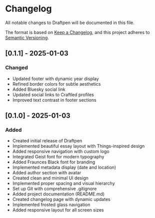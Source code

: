 # Changelog

All notable changes to Draftpen will be documented in this file.

The format is based on [Keep a Changelog](https://keepachangelog.com/en/1.1.0/),
and this project adheres to [Semantic Versioning](https://semver.org/spec/v2.0.0.html).

## [0.1.1] - 2025-01-03

### Changed
- Updated footer with dynamic year display
- Refined border colors for subtle aesthetics
- Added Bluesky social link
- Updated social links to Craftled profiles
- Improved text contrast in footer sections

## [0.1.0] - 2025-01-03

### Added
- Created initial release of Draftpen
- Implemented beautiful essay layout with Things-inspired design
- Added responsive navigation with custom logo
- Integrated Geist font for modern typography
- Added Fraunces Black font for branding
- Implemented metadata display (date and location)
- Added author section with avatar
- Created clean and minimal UI design
- Implemented proper spacing and visual hierarchy
- Set up Git with comprehensive .gitignore
- Added project documentation (README.md)
- Created changelog page with dynamic updates
- Implemented frosted glass navigation
- Added responsive layout for all screen sizes 